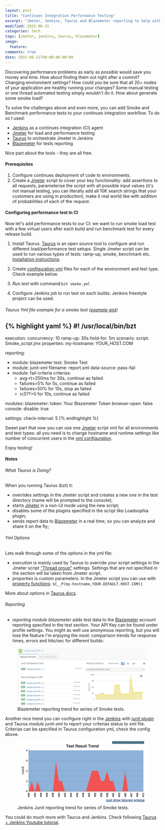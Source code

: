 ```yaml
---
layout: post
title: "Continues Integration Performance Testing"
excerpt: "Jmeter, Jenkins, Taurus and Blazemeter reporting to help with continues integration performance testing"
modified: 2015-06-21
categories: tech
tags: [jmeter, jenkins, taurus, blazemeter]
image:
  feature:
comments: true
date: 2015-06-21T00:00:00-00:00
---
```


Discovering performance problems as early as possible would save you money and time. How about finding them out right after a commit?
Changing environment settings? How could you be sure that all 20+ nodes of your application are healthy running your changes? Some manual testing or one thread automated testing simply wouldn't do it. How about generate some smoke load?

To solve the challenges above and even more, you can add Smoke and Benchmark performance tests to your continues integration workflow.
To do so I used:

* [Jenkins][jenkins] as a continues integration (CI) agent
* [Jmeter][jmeter] for load and performance testing
* [Taurus][taurus] to orchestrate Jmeter in Jenkins
* [Blazemeter][blazemeter] for tests reporting

Nice part about the tools - they are all free.

#### Prerequisites
1. Configure continues deployment of code to environments.
2. Create a [Jmeter][jmeter] script to cover your key functionality: add assertions to all requests, parameterise the script with all possible input values (it's not manual testing, you can literally add all 10K search strings that your customers are using in production), make it real world like with addition of probabilities of each of the request.

#### Configuring performance test in CI
Now let's add performance tests to our CI: we want to run smoke load test with a few virtual users after each build and run benchmark test for every release build.

1. Install Taurus.
[Taurus][taurus] is an open source tool to configure and run different load/performance test setups. Single Jmeter script can be used to run various types of tests: ramp-up, smoke, benchmark etc. [Installation instructions][taurusinst].

2. Create [configuration yml][taurusconfig] files for each of the environment and test type. Check example below.

3. *Run test* with command:```bzt smoke.yml```

4. Configure Jenkins job to run test on each  builds. Jenkins freestyle project can be used. 

###### Taurus Yml file example for a smoke test ([example gist][example])
{% highlight yaml %}
#! /usr/local/bin/bzt
 ---
 execution:
   concurrency: 10
   ramp-up: 30s
   hold-for: 5m
   scenario:
     script: Smoke_script.jmx
     properties:
         my-hostname: YOUR_HOST.COM
  
 reporting:
   - module: blazemeter
     test: Smoke Test
   - module: junit-xml
     filename: report.xml
     data-source: pass-fail
   - module: fail-criteria
     criterias:
     - avg-rt>250ms for 30s, continue as failed
     - failures>5% for 5s, continue as failed
     - failures>50% for 10s, stop as failed
     - rc5??>0 for 10s, continue as failed
     
 modules:
   blazemeter:
     token: Your Blazemeter Token
     browser-open: false
   console:
     disable: true
     
 settings:
   check-interval: 5
{% endhighlight %}


 
Sweet part that now you can use one [Jmeter][jmeter] script xml for all environments and test types: all you need is to change hostname and runtime settings like number of concurrent users in the [yml configuration][taurusconfig].

Enjoy testing!

#### Notes

###### What Taurus is Doing?
When you running Taurus (bzt) it: 

* overrides settings in the Jmeter script and creates a new one in the test directory (name will be prompted to the console);
* starts [Jmeter][jmeter] in a non-UI mode using the new script;
* disables some of the plugins specified in the script like Loadsophia plugin;
* sends report data to [Blazemeter][blazemeter] in a real time, so you can analyze and share it on the fly;

###### Yml Options
Lets walk through some of the options in the yml file:

* *execution* is mainly used by Taurus to override your script settings in the Jmeter script ["Thread group"][threadgroup] settings.
Settings that are not specified in the section will be taken from Jmeter script.
* *properties* is custom parameters. In the Jmeter script you can use with [property functions][jmeterproperty]: ```${__P(my-hostname,YOUR.DEFAULT.HOST.COM)}```

More about options in [Taurus docs][taurusconfig].

###### Reporting
* *reporting module blazemeter* adds test data to the [Blazemeter][blazemeter] account reporting specified in the test section. Your API Key can be found under profile settings. You might as well use anonymous reporting, but you will lose the feature I'm enjoying the most: comparison trends for response times, errors and hits/sec for different builds:

<figure>
	<a href="https://docs.blazemeter.com/customer/portal/articles/1742684-load-results-report"><img src="/images/2015-06-21_taurus_jmeter/blazemeter-reporting.jpg" alt="image"></a>
	<figcaption>Blazemeter reporting trend for series of Smoke tests.</figcaption>
</figure>

Another nice trend you can configure right in the [Jenkins][jenkins] with [junit plugin][junit] and Taurus *module junit-xml* to report your criterias status to xml file. Criterias can be specified in Taurus configuration yml, check the config above.

<figure>
	<a href="https://wiki.jenkins-ci.org/display/JENKINS/JUnit+graph"><img src="/images/2015-06-21_taurus_jmeter/junit-reporting.jpg" alt="image"></a>
	<figcaption>Jenkins Junit reporting trend for series of Smoke tests.</figcaption>
</figure>


You could do much more with Taurus and Jenkins. Check following [Taurus + Jenkins Youtube tutorial][tutorial].

[taurus]:  https://github.com/Blazemeter/taurus
[taurusinst]: https://github.com/Blazemeter/taurus/blob/master/docs/Installation.md
[taurusconfig]: https://github.com/Blazemeter/taurus/blob/master/docs/ConfigSyntax.md
[reporting]:  https://github.com/Blazemeter/taurus/blob/master/docs/Reporting.md
[blazemeter]: https://blazemeter.com
[example]: https://gist.github.com/Nefry/a758ef8088a6a003061a
[jmeter]: http://jmeter.apache.org/
[threadgroup]: http://jmeter.apache.org/usermanual/test_plan.html#thread_group
[jmeterproperty]: http://jmeter.apache.org/usermanual/functions.html#__P
[jenkins]: https://jenkins-ci.org/
[junit]: https://wiki.jenkins-ci.org/display/JENKINS/JUnit+Plugin
[tutorial]: https://www.youtube.com/watch?v=QuY0Qcdd90A
